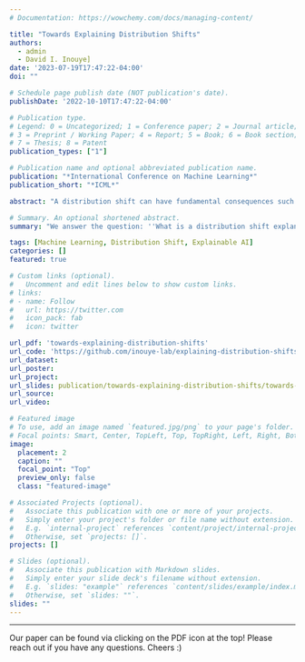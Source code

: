 ```yaml
---
# Documentation: https://wowchemy.com/docs/managing-content/

title: "Towards Explaining Distribution Shifts"
authors: 
  - admin
  - David I. Inouye]
date: '2023-07-19T17:47:22-04:00'
doi: ""

# Schedule page publish date (NOT publication's date).
publishDate: '2022-10-10T17:47:22-04:00'

# Publication type.
# Legend: 0 = Uncategorized; 1 = Conference paper; 2 = Journal article;
# 3 = Preprint / Working Paper; 4 = Report; 5 = Book; 6 = Book section;
# 7 = Thesis; 8 = Patent
publication_types: ["1"]

# Publication name and optional abbreviated publication name.
publication: "*International Conference on Machine Learning*"
publication_short: "*ICML*"

abstract: "A distribution shift can have fundamental consequences such as signaling a change in the operating environment or significantly reducing the accuracy of downstream models. Thus, understanding distribution shifts is critical for examining and hopefully mitigating the effect of such a shift. Most prior work has focused on merely detecting if a shift has occurred and assumes any detected shift can be understood and handled appropriately by a human operator. We hope to aid in these manual mitigation tasks by explaining the distribution shift using interpretable transportation maps from the original distribution to the shifted one. We derive our interpretable mappings from a relaxation of the optimal transport problem, where the candidate mappings are restricted to a set of interpretable mappings. We then use a wide array of quintessential examples of distribution shift in real-world tabular, text, and image cases to showcase how our explanatory mappings provide a better balance between detail and interpretability than baseline explanations by both visual inspection and our PercentExplained metric."

# Summary. An optional shortened abstract.
summary: "We answer the question: ''What is a distribution shift explanation?'' and introduce a novel framework for explaining distribution shifts via transportation maps between a source and target distribution which are either inherently interpretable or interpreted using post-hoc interpretability methods."

tags: [Machine Learning, Distribution Shift, Explainable AI]
categories: []
featured: true

# Custom links (optional).
#   Uncomment and edit lines below to show custom links.
# links:
# - name: Follow
#   url: https://twitter.com
#   icon_pack: fab
#   icon: twitter

url_pdf: 'towards-explaining-distribution-shifts'
url_code: 'https://github.com/inouye-lab/explaining-distribution-shifts'
url_dataset:
url_poster:
url_project:
url_slides: publication/towards-explaining-distribution-shifts/towards-explaining-distribution-shifts-slides.pdf
url_source:
url_video:

# Featured image
# To use, add an image named `featured.jpg/png` to your page's folder. 
# Focal points: Smart, Center, TopLeft, Top, TopRight, Left, Right, BottomLeft, Bottom, BottomRight.
image:
  placement: 2
  caption: ""
  focal_point: "Top"
  preview_only: false
  class: "featured-image"

# Associated Projects (optional).
#   Associate this publication with one or more of your projects.
#   Simply enter your project's folder or file name without extension.
#   E.g. `internal-project` references `content/project/internal-project/index.md`.
#   Otherwise, set `projects: []`.
projects: []

# Slides (optional).
#   Associate this publication with Markdown slides.
#   Simply enter your slide deck's filename without extension.
#   E.g. `slides: "example"` references `content/slides/example/index.md`.
#   Otherwise, set `slides: ""`.
slides: ""
---
```


---
Our paper can be found via clicking on the PDF icon at the top! Please reach out if you have any questions. Cheers :)
